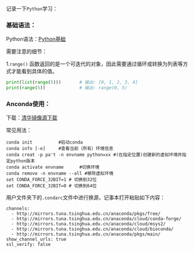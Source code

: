 记录一下`Python`学习：

### 基础语法：

Python语法：[Python基础](https://www.cnblogs.com/vamei/archive/2012/05/28/2521650.html)

需要注意的细节：

1.`range()` 函数返回的是一个可迭代的对象，因此需要通过循环或转换为列表等方式才能看到具体的值。

```python
print(list(range(5)))  		# 输出: [0, 1, 2, 3, 4]  
print(range(5))		   		# 输出: range(0, 5)
```



### Anconda使用：

下载：[清华镜像源下载](https://mirrors.tuna.tsinghua.edu.cn/anaconda/archive/?C=M&O=D)

常见用法：

```shell
conda init			#启动conda
conda info [-e]		#查看当前（所有）环境信息
conda creat -p pa't -n envname python=xx #(在指定位置)创建新的虚拟环境并指定python版本
conda activate envname 		#切换环境
conda remove -n envname --all #移除虚拟环境
set CONDA_FORCE_32BIT=1 # 切换到32位
set CONDA_FORCE_32BIT=0 # 切换到64位
```

用户文件夹下的`.condarc`文件中进行换源，记事本打开粘贴如下内容：

```
channels:
  - http://mirrors.tuna.tsinghua.edu.cn/anaconda/pkgs/free/
  - http://mirrors.tuna.tsinghua.edu.cn/anaconda/cloud/conda-forge/
  - http://mirrors.tuna.tsinghua.edu.cn/anaconda/cloud/msys2/
  - http://mirrors.tuna.tsinghua.edu.cn/anaconda/cloud/bioconda/
  - http://mirrors.tuna.tsinghua.edu.cn/anaconda/pkgs/main/
show_channel_urls: true
ssl_verify: false
```

